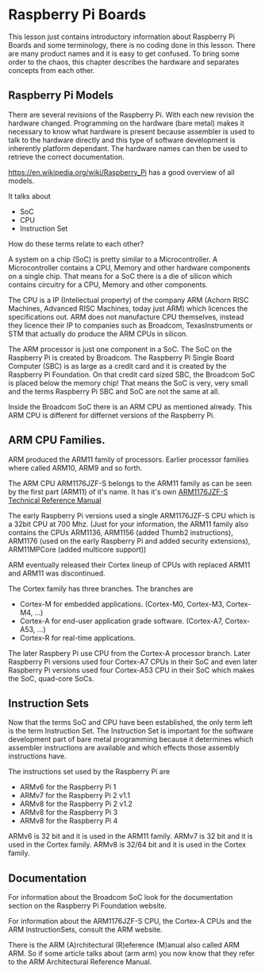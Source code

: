 # Raspberry Pi Boards

This lesson just contains introductory information about Raspberry Pi Boards and some terminology, there is no coding done in this lesson. There are many product names and it is easy to get confused. To bring some order to the chaos, this chapter describes the hardware and separates concepts from each other.

## Raspberry Pi Models

There are several revisions of the Raspberry Pi. With each new revision the hardware changed. Programming on the hardware (bare metal) makes it necessary to know what hardware is present because assembler is used to talk to the hardware directly and this type of software development is inherently platform dependant. The hardware names can then be used to retrieve the correct documentation.

https://en.wikipedia.org/wiki/Raspberry_Pi has a good overview of all models.

It talks about

- SoC
- CPU
- Instruction Set

How do these terms relate to each other?

A system on a chip (SoC) is pretty similar to a Microcontroller. A Microcontroller contains a CPU, Memory and other hardware components on a single chip. That means for a SoC there is a die of silicon which contains circuitry for a CPU, Memory and other components.

The CPU is a IP (Intellectual property) of the company ARM (Achorn RISC Machines, Advanced RISC Machines, today just ARM) which licences the specifications out. ARM does not manufacture CPU themselves, instead they licence their IP to companies such as Broadcom, TexasInstruments or STM that actually do produce the ARM CPUs in silicon.

The ARM processor is just one component in a SoC. The SoC on the Raspberry Pi is created by Broadcom. The Raspberry Pi Single Board Computer (SBC) is as large as a credit card and it is created by the Raspberry Pi Foundation. On that credit card sized SBC, the Broadcom SoC is placed below the memory chip! That means the SoC is very, very small and the terms Raspberry Pi SBC and SoC are not the same at all.

Inside the Broadcom SoC there is an ARM CPU as mentioned already. This ARM CPU is different for differnet versions of the Raspberry Pi.

## ARM CPU Families.

ARM produced the ARM11 family of processors. Earlier processor families where called ARM10, ARM9 and so forth.

The ARM CPU ARM1176JZF-S belongs to the ARM11 family as can be seen by the first part (ARM11) of it's name. It has it's own [ARM1176JZF-S Technical Reference Manual](https://developer.arm.com/documentation/ddi0301/h/programmer-s-model/exceptions/exception-vectors)

The early Raspberry Pi versions used a single ARM1176JZF-S CPU which is a 32bit CPU at 700 Mhz. (Just for your information, the ARM11 family also contains the CPUs ARM1136, ARM1156 (added Thumb2 instructions), ARM1176 (used on the early Raspberry Pi and added security extensions), ARM11MPCore (added multicore support))

ARM eventually released their Cortex lineup of CPUs with replaced ARM11 and ARM11 was discontinued.

The Cortex family has three branches. The branches are

- Cortex-M for embedded applications. (Cortex-M0, Cortex-M3, Cortex-M4, ...)
- Cortex-A for end-user application grade software. (Cortex-A7, Cortex-A53, ...)
- Cortex-R for real-time applications.

The later Raspbery Pi use CPU from the Cortex-A processor branch. Later Raspberry Pi versions used four Cortex-A7 CPUs in their SoC and even later Raspberry Pi versions used four Cortex-A53 CPU in their SoC which makes the SoC, quad-core SoCs.

## Instruction Sets

Now that the terms SoC and CPU have been established, the only term left is the term Instruction Set.
The Instruction Set is important for the software development part of bare metal programming because it determines which assembler instructions are available and which effects those assembly instructions have.

The instructions set used by the Raspberry Pi are

- ARMv6 for the Raspberry Pi 1
- ARMv7 for the Raspberry Pi 2 v1.1
- ARMv8 for the Raspberry Pi 2 v1.2
- ARMv8 for the Raspberry Pi 3
- ARMv8 for the Raspberry Pi 4

ARMv6 is 32 bit and it is used in the ARM11 family.
ARMv7 is 32 bit and it is used in the Cortex family.
ARMv8 is 32/64 bit and it is used in the Cortex family.

## Documentation

For information about the Broadcom SoC look for the documentation section on the Raspberry Pi Foundation website.

For information about the ARM1176JZF-S CPU, the Cortex-A CPUs and the ARM InstructionSets, consult the ARM website.

There is the ARM (A)rchitectural (R)eference (M)anual also called ARM ARM. So if some article talks about (arm arm) you now know that they refer to the ARM Architectural Reference Manual.
